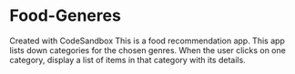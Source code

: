 # Food-Generes
Created with CodeSandbox
This is a food recommendation app. This app lists down categories for the chosen genres.
When the user clicks on one category, display a list of items in that category with its details. 

